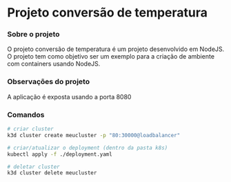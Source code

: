 # Projeto conversão de temperatura

### Sobre o projeto
O projeto conversão de temperatura é um projeto desenvolvido em NodeJS. O projeto tem como objetivo ser um exemplo para a criação de ambiente com containers usando NodeJS.

### Observações do projeto
A aplicação é exposta usando a porta 8080

### Comandos

```bash
# criar cluster
k3d cluster create meucluster -p "80:30000@loadbalancer"

# criar/atualizar o deployment (dentro da pasta k8s)
kubectl apply -f ./deployment.yaml

# deletar cluster
k3d cluster delete meucluster  
```